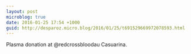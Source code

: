 ```yaml
---
layout: post
microblog: true
date: 2016-01-25 17:54 +1000
guid: http://desparoz.micro.blog/2016/01/25/t691529669972078593.html
---
```

Plasma donation at @redcrossbloodau Casuarina.
